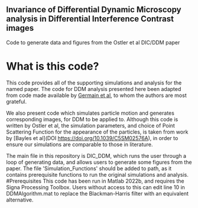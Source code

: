 ## Invariance of Differential Dynamic Microscopy analysis in Differential Interference Contrast images
 Code to generate data and figures from the Ostler et al DIC/DDM paper


# What is this code?
This code provides all of the supporting simulations and analysis for the named paper. The code for DDM analysis presented here been adapted from code made available by [Germain et al](https://doi.org/10.1119/1.4939516), to whom the authors are most grateful.

We also present code which simulates particle motion and generates corresponding images, for DDM to be applied to. Although this code is written by Ostler et al, the simulation parameters, and choice of Point Scattering Function for the appearance of the particles, is taken from work by [Bayles et al](DOI	https://doi.org/10.1039/C5SM02576A), in order to ensure our simulations are comparable to those in literature.

The main file in this repository is DIC_DDM, which runs the user through a loop of generating data, and allows users to generate some figures from the paper. The file 'Simulation_Functions' should be added to path, as it contains prerequisite functions to run the original simulations and analysis.
#Prerequisites
This code has been run in Matlab 2022b, and requires the Signa Processing Toolbox. Users without access to this can edit line 10 in DDMAlgorithm.mat to replace the Blackman-Harris filter with an equivalent alternative.

